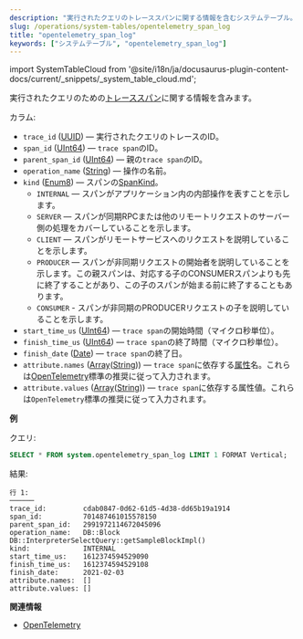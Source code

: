 ```yaml
---
description: "実行されたクエリのトレーススパンに関する情報を含むシステムテーブル。"
slug: /operations/system-tables/opentelemetry_span_log
title: "opentelemetry_span_log"
keywords: ["システムテーブル", "opentelemetry_span_log"]
---
```

import SystemTableCloud from '@site/i18n/ja/docusaurus-plugin-content-docs/current/_snippets/_system_table_cloud.md';

<SystemTableCloud/>

実行されたクエリのための[トレーススパン](https://opentracing.io/docs/overview/spans/)に関する情報を含みます。

カラム:

- `trace_id` ([UUID](../../sql-reference/data-types/uuid.md)) — 実行されたクエリのトレースのID。
- `span_id` ([UInt64](../../sql-reference/data-types/int-uint.md)) — `trace span`のID。
- `parent_span_id` ([UInt64](../../sql-reference/data-types/int-uint.md)) — 親の`trace span`のID。
- `operation_name` ([String](../../sql-reference/data-types/string.md)) — 操作の名前。
- `kind` ([Enum8](../../sql-reference/data-types/enum.md)) — スパンの[SpanKind](https://opentelemetry.io/docs/reference/specification/trace/api/#spankind)。
    - `INTERNAL` — スパンがアプリケーション内の内部操作を表すことを示します。
    - `SERVER` — スパンが同期RPCまたは他のリモートリクエストのサーバー側の処理をカバーしていることを示します。
    - `CLIENT` — スパンがリモートサービスへのリクエストを説明していることを示します。
    - `PRODUCER` — スパンが非同期リクエストの開始者を説明していることを示します。この親スパンは、対応する子のCONSUMERスパンよりも先に終了することがあり、この子のスパンが始まる前に終了することもあります。
    - `CONSUMER` - スパンが非同期のPRODUCERリクエストの子を説明していることを示します。
- `start_time_us` ([UInt64](../../sql-reference/data-types/int-uint.md)) — `trace span`の開始時間（マイクロ秒単位）。
- `finish_time_us` ([UInt64](../../sql-reference/data-types/int-uint.md)) — `trace span`の終了時間（マイクロ秒単位）。
- `finish_date` ([Date](../../sql-reference/data-types/date.md)) — `trace span`の終了日。
- `attribute.names` ([Array](../../sql-reference/data-types/array.md)([String](../../sql-reference/data-types/string.md))) — `trace span`に依存する[属性](https://opentelemetry.io/docs/go/instrumentation/#attributes)名。これらは[OpenTelemetry](https://opentelemetry.io/)標準の推奨に従って入力されます。
- `attribute.values` ([Array](../../sql-reference/data-types/array.md)([String](../../sql-reference/data-types/string.md))) — `trace span`に依存する属性値。これらは`OpenTelemetry`標準の推奨に従って入力されます。

**例**

クエリ:

``` sql
SELECT * FROM system.opentelemetry_span_log LIMIT 1 FORMAT Vertical;
```

結果:

``` text
行 1:
──────
trace_id:         cdab0847-0d62-61d5-4d38-dd65b19a1914
span_id:          701487461015578150
parent_span_id:   2991972114672045096
operation_name:   DB::Block DB::InterpreterSelectQuery::getSampleBlockImpl()
kind:             INTERNAL
start_time_us:    1612374594529090
finish_time_us:   1612374594529108
finish_date:      2021-02-03
attribute.names:  []
attribute.values: []
```

**関連情報**

- [OpenTelemetry](../../operations/opentelemetry.md)
